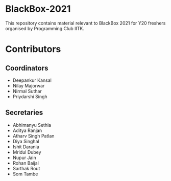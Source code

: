 # BlackBox-2021
This repository contains material relevant to BlackBox 2021 for Y20 freshers organised by Programming Club IITK. 

# Contributors
## Coordinators
- Deepankur Kansal
- Nilay Majorwar
- Nirmal Suthar
- Priydarshi Singh
## Secretaries
- Abhimanyu Sethia
- Aditya Ranjan
- Atharv Singh Patlan
- Diya Singhal
- Ishit Darania
- Mridul Dubey
- Nupur Jain
- Rohan Baijal
- Sarthak Rout
- Som Tambe
